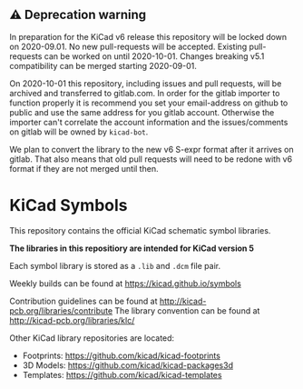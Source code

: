 ## :warning: Deprecation warning
In preparation for the KiCad v6 release this repository will be locked down on 2020-09.01. No new pull-requests will be accepted. Existing pull-requests can be worked on until 2020-10-01. Changes breaking v5.1 compatibility can be merged starting 2020-09-01.

On 2020-10-01 this repository, including issues and pull requests, will be archived and transferred to gitlab.com. In order for the gitlab importer to function properly it is recommend you set your email-address on github to public and use the same address for you gitlab account. Otherwise the importer can't correlate the account information and the issues/comments on gitlab will be owned by `kicad-bot`.

We plan to convert the library to the new v6 S-expr format after it arrives on gitlab. That also means that old pull requests will need to be redone with v6 format if they are not merged until then.

# KiCad Symbols

This repository contains the official KiCad schematic symbol libraries.

**The libraries in this repositiory are intended for KiCad version 5**

Each symbol library is stored as a `.lib` and `.dcm` file pair.

Weekly builds can be found at https://kicad.github.io/symbols

Contribution guidelines can be found at http://kicad-pcb.org/libraries/contribute
The library convention can be found at http://kicad-pcb.org/libraries/klc/

Other KiCad library repositories are located:

* Footprints: https://github.com/kicad/kicad-footprints
* 3D Models: https://github.com/kicad/kicad-packages3d
* Templates: https://github.com/kicad/kicad-templates

